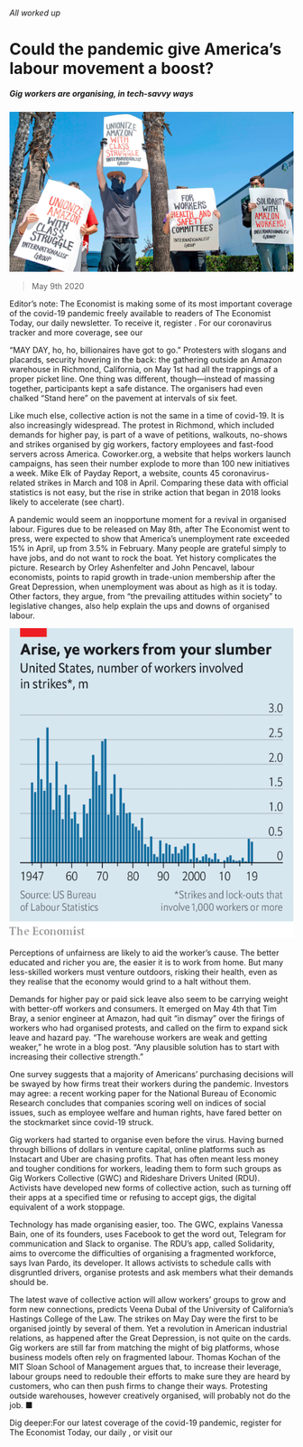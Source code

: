 ###### All worked up

# Could the pandemic give America’s labour movement a boost? 

##### Gig workers are organising, in tech-savvy ways 

![image](images/20200509_FNP001_0.jpg) 

> May 9th 2020 

Editor’s note: The Economist is making some of its most important coverage of the covid-19 pandemic freely available to readers of The Economist Today, our daily newsletter. To receive it, register . For our coronavirus tracker and more coverage, see our 

“MAY DAY, ho, ho, billionaires have got to go.” Protesters with slogans and placards, security hovering in the back: the gathering outside an Amazon warehouse in Richmond, California, on May 1st had all the trappings of a proper picket line. One thing was different, though—instead of massing together, participants kept a safe distance. The organisers had even chalked “Stand here” on the pavement at intervals of six feet.

Like much else, collective action is not the same in a time of covid-19. It is also increasingly widespread. The protest in Richmond, which included demands for higher pay, is part of a wave of petitions, walkouts, no-shows and strikes organised by gig workers, factory employees and fast-food servers across America. Coworker.org, a website that helps workers launch campaigns, has seen their number explode to more than 100 new initiatives a week. Mike Elk of Payday Report, a website, counts 45 coronavirus-related strikes in March and 108 in April. Comparing these data with official statistics is not easy, but the rise in strike action that began in 2018 looks likely to accelerate (see chart).


A pandemic would seem an inopportune moment for a revival in organised labour. Figures due to be released on May 8th, after The Economist went to press, were expected to show that America’s unemployment rate exceeded 15% in April, up from 3.5% in February. Many people are grateful simply to have jobs, and do not want to rock the boat. Yet history complicates the picture. Research by Orley Ashenfelter and John Pencavel, labour economists, points to rapid growth in trade-union membership after the Great Depression, when unemployment was about as high as it is today. Other factors, they argue, from “the prevailing attitudes within society” to legislative changes, also help explain the ups and downs of organised labour.

![image](images/20200509_FNC458.png) 


Perceptions of unfairness are likely to aid the worker’s cause. The better educated and richer you are, the easier it is to work from home. But many less-skilled workers must venture outdoors, risking their health, even as they realise that the economy would grind to a halt without them.

Demands for higher pay or paid sick leave also seem to be carrying weight with better-off workers and consumers. It emerged on May 4th that Tim Bray, a senior engineer at Amazon, had quit “in dismay” over the firings of workers who had organised protests, and called on the firm to expand sick leave and hazard pay. “The warehouse workers are weak and getting weaker,” he wrote in a blog post. “Any plausible solution has to start with increasing their collective strength.”

One survey suggests that a majority of Americans’ purchasing decisions will be swayed by how firms treat their workers during the pandemic. Investors may agree: a recent working paper for the National Bureau of Economic Research concludes that companies scoring well on indices of social issues, such as employee welfare and human rights, have fared better on the stockmarket since covid-19 struck.

Gig workers had started to organise even before the virus. Having burned through billions of dollars in venture capital, online platforms such as Instacart and Uber are chasing profits. That has often meant less money and tougher conditions for workers, leading them to form such groups as Gig Workers Collective (GWC) and Rideshare Drivers United (RDU). Activists have developed new forms of collective action, such as turning off their apps at a specified time or refusing to accept gigs, the digital equivalent of a work stoppage.

Technology has made organising easier, too. The GWC, explains Vanessa Bain, one of its founders, uses Facebook to get the word out, Telegram for communication and Slack to organise. The RDU’s app, called Solidarity, aims to overcome the difficulties of organising a fragmented workforce, says Ivan Pardo, its developer. It allows activists to schedule calls with disgruntled drivers, organise protests and ask members what their demands should be.

The latest wave of collective action will allow workers’ groups to grow and form new connections, predicts Veena Dubal of the University of California’s Hastings College of the Law. The strikes on May Day were the first to be organised jointly by several of them. Yet a revolution in American industrial relations, as happened after the Great Depression, is not quite on the cards. Gig workers are still far from matching the might of big platforms, whose business models often rely on fragmented labour. Thomas Kochan of the MIT Sloan School of Management argues that, to increase their leverage, labour groups need to redouble their efforts to make sure they are heard by customers, who can then push firms to change their ways. Protesting outside warehouses, however creatively organised, will probably not do the job. ■

Dig deeper:For our latest coverage of the covid-19 pandemic, register for The Economist Today, our daily , or visit our 

